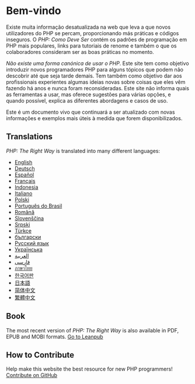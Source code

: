 # Bem-vindo

Existe muita informação desatualizada na web que leva a que novos utilizadores do PHP se percam, proporcionando más 
práticas e códigos inseguros. O _PHP: Como Deve Ser_ contém os padrões de programação em PHP mais populares, links para 
tutoriais de renome e também o que os colaboradores consideram ser as boas práticas no momento.

_Não existe uma forma canónica de usar o PHP_. Este site tem como objetivo introduzir novos programadores PHP para 
alguns tópicos que podem não descobrir até que seja tarde demais. Tem também como objetivo dar aos profissionais 
experientes algumas ideias novas sobre coisas que eles vêm fazendo há anos e nunca foram reconsideradas. Este site 
não informa quais as ferramentas a usar, mas oferece sugestões para várias opções, e quando possível, explica as 
diferentes abordagens e casos de uso.

Este é um documento vivo que continuará a ser atualizado com novas informações e exemplos mais úteis à medida que forem 
disponibilizados.

## Translations

_PHP: The Right Way_ is translated into many different languages:

* [English](http://www.phptherightway.com)
* [Deutsch](http://rwetzlmayr.github.io/php-the-right-way)
* [Español](http://phpdevenezuela.github.io/php-the-right-way)
* [Français](http://eilgin.github.io/php-the-right-way/)
* [Indonesia](http://id.phptherightway.com)
* [Italiano](http://it.phptherightway.com)
* [Polski](http://pl.phptherightway.com)
* [Português do Brasil](http://br.phptherightway.com)
* [Română](https://bgui.github.io/php-the-right-way/)
* [Slovenščina](http://sl.phptherightway.com)
* [Srpski](http://phpsrbija.github.io/php-the-right-way/)
* [Türkçe](http://hkulekci.github.io/php-the-right-way/)
* [български](http://bg.phptherightway.com)
* [Русский язык](http://getjump.github.io/ru-php-the-right-way)
* [Українська](http://iflista.github.com/php-the-right-way)
* [العربية](https://adaroobi.github.io/php-the-right-way/)
* [فارسى](http://novid.github.io/php-the-right-way/)
* [ภาษาไทย](https://apzentral.github.io/php-the-right-way/)
* [한국어판](http://modernpug.github.io/php-the-right-way)
* [日本語](http://ja.phptherightway.com)
* [简体中文](http://laravel-china.github.io/php-the-right-way/)
* [繁體中文](http://laravel-taiwan.github.io/php-the-right-way)

## Book

The most recent version of _PHP: The Right Way_ is also available in PDF, EPUB and MOBI formats. [Go to Leanpub][1]

## How to Contribute

Help make this website the best resource for new PHP programmers! [Contribute on GitHub][2]

[1]: https://leanpub.com/phptherightway
[2]: https://github.com/codeguy/php-the-right-way/tree/gh-pages
